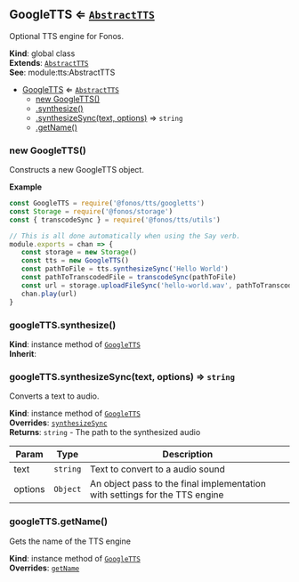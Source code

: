 <a name="GoogleTTS"></a>

## GoogleTTS ⇐ [<code>AbstractTTS</code>](#AbstractTTS)
Optional TTS engine for Fonos.

**Kind**: global class  
**Extends**: [<code>AbstractTTS</code>](#AbstractTTS)  
**See**: module:tts:AbstractTTS  

* [GoogleTTS](#GoogleTTS) ⇐ [<code>AbstractTTS</code>](#AbstractTTS)
    * [new GoogleTTS()](#new_GoogleTTS_new)
    * [.synthesize()](#GoogleTTS+synthesize)
    * [.synthesizeSync(text, options)](#AbstractTTS+synthesizeSync) ⇒ <code>string</code>
    * [.getName()](#AbstractTTS+getName)

<a name="new_GoogleTTS_new"></a>

### new GoogleTTS()
Constructs a new GoogleTTS object.

**Example**  
```js
const GoogleTTS = require('@fonos/tts/googletts')
const Storage = require('@fonos/storage')
const { transcodeSync } = require('@fonos/tts/utils')

// This is all done automatically when using the Say verb.
module.exports = chan => {
   const storage = new Storage()
   const tts = new GoogleTTS()
   const pathToFile = tts.synthesizeSync('Hello World')
   const pathToTranscodedFile = transcodeSync(pathToFile)
   const url = storage.uploadFileSync('hello-world.wav', pathToTranscodedFile)
   chan.play(url)
}
```
<a name="GoogleTTS+synthesize"></a>

### googleTTS.synthesize()
**Kind**: instance method of [<code>GoogleTTS</code>](#GoogleTTS)  
**Inherit**:   
<a name="AbstractTTS+synthesizeSync"></a>

### googleTTS.synthesizeSync(text, options) ⇒ <code>string</code>
Converts a text to audio.

**Kind**: instance method of [<code>GoogleTTS</code>](#GoogleTTS)  
**Overrides**: [<code>synthesizeSync</code>](#AbstractTTS+synthesizeSync)  
**Returns**: <code>string</code> - The path to the synthesized audio  

| Param | Type | Description |
| --- | --- | --- |
| text | <code>string</code> | Text to convert to a audio sound |
| options | <code>Object</code> | An object pass to the final implementation with settings for the TTS engine |

<a name="AbstractTTS+getName"></a>

### googleTTS.getName()
Gets the name of the TTS engine

**Kind**: instance method of [<code>GoogleTTS</code>](#GoogleTTS)  
**Overrides**: [<code>getName</code>](#AbstractTTS+getName)  
